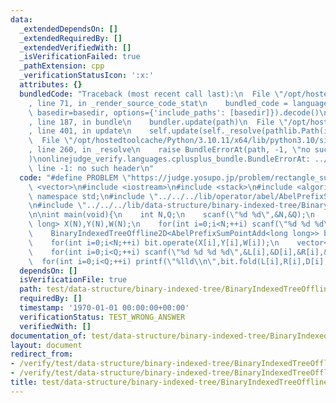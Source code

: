 ```yaml
---
data:
  _extendedDependsOn: []
  _extendedRequiredBy: []
  _extendedVerifiedWith: []
  _isVerificationFailed: true
  _pathExtension: cpp
  _verificationStatusIcon: ':x:'
  attributes: {}
  bundledCode: "Traceback (most recent call last):\n  File \"/opt/hostedtoolcache/Python/3.10.11/x64/lib/python3.10/site-packages/onlinejudge_verify/documentation/build.py\"\
    , line 71, in _render_source_code_stat\n    bundled_code = language.bundle(stat.path,\
    \ basedir=basedir, options={'include_paths': [basedir]}).decode()\n  File \"/opt/hostedtoolcache/Python/3.10.11/x64/lib/python3.10/site-packages/onlinejudge_verify/languages/cplusplus.py\"\
    , line 187, in bundle\n    bundler.update(path)\n  File \"/opt/hostedtoolcache/Python/3.10.11/x64/lib/python3.10/site-packages/onlinejudge_verify/languages/cplusplus_bundle.py\"\
    , line 401, in update\n    self.update(self._resolve(pathlib.Path(included), included_from=path))\n\
    \  File \"/opt/hostedtoolcache/Python/3.10.11/x64/lib/python3.10/site-packages/onlinejudge_verify/languages/cplusplus_bundle.py\"\
    , line 260, in _resolve\n    raise BundleErrorAt(path, -1, \"no such header\"\
    )\nonlinejudge_verify.languages.cplusplus_bundle.BundleErrorAt: ../../../lib/operator/abel/AbelPrefixSumPointAdd.cpp:\
    \ line -1: no such header\n"
  code: "#define PROBLEM \"https://judge.yosupo.jp/problem/rectangle_sum\"\n\n#include\
    \ <vector>\n#include <iostream>\n#include <stack>\n#include <algorithm>\nusing\
    \ namespace std;\n#include \"../../../lib/operator/abel/AbelPrefixSumPointAdd.cpp\"\
    \n#include \"../../../lib/data-structure/binary-indexed-tree/BinaryIndexedTreeOffline2D.cpp\"\
    \n\nint main(void){\n    int N,Q;\n    scanf(\"%d %d\",&N,&Q);\n    vector<long\
    \ long> X(N),Y(N),W(N);\n    for(int i=0;i<N;++i) scanf(\"%d %d %d\",&X[i],&Y[i],&W[i]);\n\
    \    BinaryIndexedTreeOffline2D<AbelPrefixSumPointAdd<long long>> bit(X,Y);\n\
    \    for(int i=0;i<N;++i) bit.operate(X[i],Y[i],W[i]);\n    vector<int> L(Q),D(Q),R(Q),U(Q);\n\
    \    for(int i=0;i<Q;++i) scanf(\"%d %d %d %d\",&L[i],&D[i],&R[i],&U[i]);\n  \
    \  for(int i=0;i<Q;++i) printf(\"%lld\\n\",bit.fold(L[i],R[i],D[i],U[i]));\n}"
  dependsOn: []
  isVerificationFile: true
  path: test/data-structure/binary-indexed-tree/BinaryIndexedTreeOffline2D-1.test.cpp
  requiredBy: []
  timestamp: '1970-01-01 00:00:00+00:00'
  verificationStatus: TEST_WRONG_ANSWER
  verifiedWith: []
documentation_of: test/data-structure/binary-indexed-tree/BinaryIndexedTreeOffline2D-1.test.cpp
layout: document
redirect_from:
- /verify/test/data-structure/binary-indexed-tree/BinaryIndexedTreeOffline2D-1.test.cpp
- /verify/test/data-structure/binary-indexed-tree/BinaryIndexedTreeOffline2D-1.test.cpp.html
title: test/data-structure/binary-indexed-tree/BinaryIndexedTreeOffline2D-1.test.cpp
---
```

